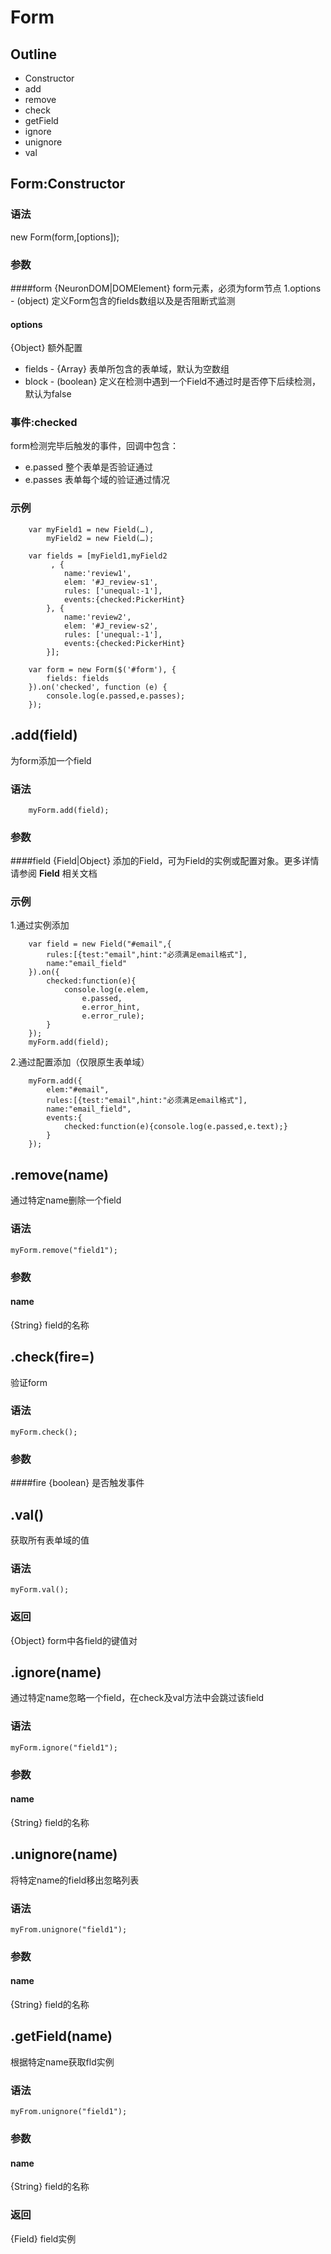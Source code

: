 
Form
======


Outline
-----
- Constructor
- add
- remove
- check
- getField
- ignore
- unignore
- val
	
Form:Constructor
------------

### 语法

new Form(form,[options]);

### 参数

####form
{NeuronDOM|DOMElement} form元素，必须为form节点
1.options - (object) 定义Form包含的fields数组以及是否阻断式监测

#### options 
{Object} 额外配置

- fields - {Array} 表单所包含的表单域，默认为空数组
- block - (boolean} 定义在检测中遇到一个Field不通过时是否停下后续检测，默认为false

### 事件:checked

form检测完毕后触发的事件，回调中包含：

		
- e.passed 整个表单是否验证通过
- e.passes 表单每个域的验证通过情况

	
### 示例 ###
		
		var myField1 = new Field(…),
			myField2 = new Field(…);
		
		var fields = [myField1,myField2
	         , {
	        	name:'review1',
	            elem: '#J_review-s1',
	            rules: ['unequal:-1'],
	            events:{checked:PickerHint}
	        }, {
	        	name:'review2',
	            elem: '#J_review-s2',
	            rules: ['unequal:-1'],
	            events:{checked:PickerHint}
	        }];
		
		var form = new Form($('#form'), {
            fields: fields
        }).on('checked', function (e) {
        	console.log(e.passed,e.passes);
        });
	

.add(field)
------------

为form添加一个field

### 语法

		myForm.add(field);
		
### 参数

####field 
{Field|Object} 添加的Field，可为Field的实例或配置对象。更多详情请参阅 **Field** 相关文档

### 示例 ###

1.通过实例添加

		var field = new Field("#email",{
			rules:[{test:"email",hint:"必须满足email格式"],
			name:"email_field"
		}).on({
			checked:function(e){
				console.log(e.elem,
					e.passed,
					e.error_hint,
					e.error_rule);
			}
		});
		myForm.add(field);

2.通过配置添加（仅限原生表单域）

		myForm.add({
			elem:"#email",
			rules:[{test:"email",hint:"必须满足email格式"],
			name:"email_field",
			events:{
				checked:function(e){console.log(e.passed,e.text);}
			}
		});
		

.remove(name)
------------

通过特定name删除一个field

### 语法

	myForm.remove("field1");

### 参数
#### name
{String} field的名称

.check(fire=)
------------

验证form

### 语法

	myForm.check();

### 参数
####fire
{boolean} 是否触发事件

.val()
------------

获取所有表单域的值

### 语法

	myForm.val();
	
### 返回

{Object} form中各field的键值对

.ignore(name)
-----------
通过特定name忽略一个field，在check及val方法中会跳过该field

### 语法

	myForm.ignore("field1");

### 参数
#### name
{String} field的名称

.unignore(name)
-----------
将特定name的field移出忽略列表

### 语法

	myFrom.unignore("field1");
	
### 参数
#### name
{String} field的名称

.getField(name)
---------
根据特定name获取fld实例

### 语法

	myFrom.unignore("field1");
	
### 参数
#### name
{String} field的名称

### 返回

{Field} field实例